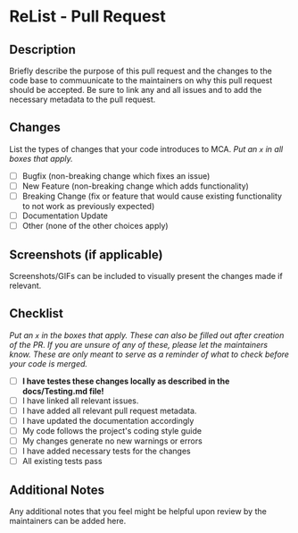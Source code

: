 # ReList - Pull Request

## Description

Briefly describe the purpose of this pull request and the changes to the code base to commuunicate to the maintainers on why this pull request should be accepted. Be sure to link any and all issues and to add the necessary metadata to the pull request.

## Changes

List the types of changes that your code introduces to MCA. _Put an `x` in all boxes that apply._

- [ ] Bugfix (non-breaking change which fixes an issue)
- [ ] New Feature (non-breaking change which adds functionality)
- [ ] Breaking Change (fix or feature that would cause existing functionality to not work as previously expected)
- [ ] Documentation Update
- [ ] Other (none of the other choices apply)

## Screenshots (if applicable)

Screenshots/GIFs can be included to visually present the changes made if relevant.

## Checklist

_Put an `x` in the boxes that apply. These can also be filled out after creation of the PR. If you are unsure of any of these, please let the maintainers know. These are only meant to serve as a reminder of what to check before your code is merged._

- [ ] **I have testes these changes locally as described in the docs/Testing.md file!**
- [ ] I have linked all relevant issues.
- [ ] I have added all relevant pull request metadata.
- [ ] I have updated the documentation accordingly
- [ ] My code follows the project's coding style guide
- [ ] My changes generate no new warnings or errors
- [ ] I have added necessary tests for the changes
- [ ] All existing tests pass

## Additional Notes

Any additional notes that you feel might be helpful upon review by the maintainers can be added here.